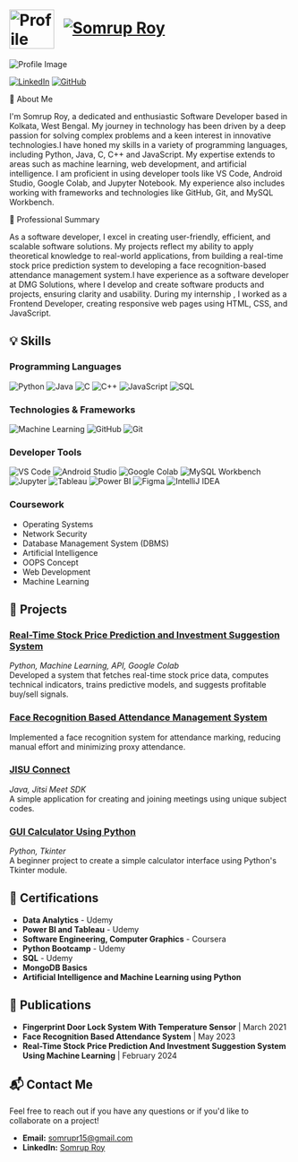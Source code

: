 <h1 align="left">
  <img src="https://github.com/Somruproy7/Somruproy7/assets/75779704/47ddc995-5e69-43eb-a8e9-a53b69ddc62c" alt="Profile Icon" style="vertical-align: middle; margin-right: 10px; width: 80px; height: 70px;">
  <a href="https://github.com/Somruproy7" target="_blank">
    <img src="https://readme-typing-svg.herokuapp.com?font=Roboto+Slab&color=%2336BCF7&size=80&center=true&vCenter=true&width=650&height=70&lines=Somrup+Roy" alt="Somrup Roy">
  </a>
</h1>

![Profile Image](https://github.com/Somruproy7/Somruproy7/assets/75779704/2820c8fb-e6d6-49d4-bb7e-6c5bc770a9e6)

[![LinkedIn](https://img.shields.io/badge/LinkedIn-Connect-blue)](https://www.linkedin.com/in/somrup-roy-16b643216)
[![GitHub](https://img.shields.io/badge/GitHub-Follow-black)](https://github.com/Somruproy7)

👋 About Me

I'm Somrup Roy, a dedicated and enthusiastic Software Developer based in Kolkata, West Bengal. My journey in technology has been driven by a deep passion for solving complex problems and a keen interest in innovative technologies.I have honed my skills in a variety of programming languages, including Python, Java, C, C++ and JavaScript. My expertise extends to areas such as machine learning, web development, and artificial intelligence. I am proficient in using developer tools like VS Code, Android Studio, Google Colab, and Jupyter Notebook. My experience also includes working with frameworks and technologies like GitHub, Git, and MySQL Workbench.

💼 Professional Summary

As a software developer, I excel in creating user-friendly, efficient, and scalable software solutions. My projects reflect my ability to apply theoretical knowledge to real-world applications, from building a real-time stock price prediction system to developing a face recognition-based attendance management system.I have experience as a software developer at DMG Solutions, where I develop and create software products and projects, ensuring clarity and usability. During my internship , I worked as a Frontend Developer, creating responsive web pages using HTML, CSS, and JavaScript.

## 💡 Skills

### Programming Languages
![Python](https://img.shields.io/badge/Python-3670A0?style=for-the-badge&logo=python&logoColor=ffdd54)
![Java](https://img.shields.io/badge/Java-ED8B00?style=for-the-badge&logo=java&logoColor=white)
![C](https://img.shields.io/badge/C-00599C?style=for-the-badge&logo=c&logoColor=white)
![C++](https://img.shields.io/badge/C++-00599C?style=for-the-badge&logo=c%2B%2B&logoColor=white)
![JavaScript](https://img.shields.io/badge/JavaScript-323330?style=for-the-badge&logo=javascript&logoColor=F7DF1E)
![SQL](https://img.shields.io/badge/SQL-4479A1?style=for-the-badge&logo=sql&logoColor=white)

### Technologies & Frameworks
![Machine Learning](https://img.shields.io/badge/Machine%20Learning-00C58E?style=for-the-badge&logo=Machine%20Learning&logoColor=white)
![GitHub](https://img.shields.io/badge/GitHub-181717?style=for-the-badge&logo=github&logoColor=white)
![Git](https://img.shields.io/badge/Git-F05032?style=for-the-badge&logo=git&logoColor=white)

### Developer Tools
![VS Code](https://img.shields.io/badge/VS%20Code-0078d7?style=for-the-badge&logo=visual%20studio%20code&logoColor=white)
![Android Studio](https://img.shields.io/badge/Android%20Studio-3DDC84?style=for-the-badge&logo=android%20studio&logoColor=white)
![Google Colab](https://img.shields.io/badge/Google%20Colab-F9AB00?style=for-the-badge&logo=google%20colab&logoColor=white)
![MySQL Workbench](https://img.shields.io/badge/MySQL-4479A1?style=for-the-badge&logo=mysql&logoColor=white)
![Jupyter](https://img.shields.io/badge/Jupyter-F37626?style=for-the-badge&logo=jupyter&logoColor=white)
![Tableau](https://img.shields.io/badge/Tableau-E97627?style=for-the-badge&logo=tableau&logoColor=white)
![Power BI](https://img.shields.io/badge/Power%20BI-F2C811?style=for-the-badge&logo=Power%20BI&logoColor=white)
![Figma](https://img.shields.io/badge/Figma-F24E1E?style=for-the-badge&logo=figma&logoColor=white)
![IntelliJ IDEA](https://img.shields.io/badge/IntelliJ%20IDEA-000000?style=for-the-badge&logo=intellij%20idea&logoColor=white)

### Coursework
- Operating Systems
- Network Security
- Database Management System (DBMS)
- Artificial Intelligence
- OOPS Concept
- Web Development
- Machine Learning

## 🚀 Projects

### [Real-Time Stock Price Prediction and Investment Suggestion System](https://www.ijfmr.com/research-paper.php?id=13496)
*Python, Machine Learning, API, Google Colab*  
Developed a system that fetches real-time stock price data, computes technical indicators, trains predictive models, and suggests profitable buy/sell signals.

### [Face Recognition Based Attendance Management System](https://isjem.com/volume02issue05may2023/)
Implemented a face recognition system for attendance marking, reducing manual effort and minimizing proxy attendance.

### [JISU Connect](https://drive.google.com/file/d/1nNU3woFz9dxpIFpNn2Hv0T2IG2-3_plG/view)
*Java, Jitsi Meet SDK*  
A simple application for creating and joining meetings using unique subject codes.

### [GUI Calculator Using Python](https://github.com/Somruproy7/python_gui_calculator)
*Python, Tkinter*  
A beginner project to create a simple calculator interface using Python's Tkinter module.

## 📜 Certifications

- **Data Analytics** - Udemy
- **Power BI and Tableau** - Udemy
- **Software Engineering, Computer Graphics** - Coursera
- **Python Bootcamp** - Udemy
- **SQL** - Udemy
- **MongoDB Basics**
- **Artificial Intelligence and Machine Learning using Python**

## 📰 Publications

- **Fingerprint Door Lock System With Temperature Sensor** | March 2021
- **Face Recognition Based Attendance System** | May 2023
- **Real-Time Stock Price Prediction And Investment Suggestion System Using Machine Learning** | February 2024

## 📬 Contact Me

Feel free to reach out if you have any questions or if you'd like to collaborate on a project!

- **Email:** [somrupr15@gmail.com](mailto:somrupr15@gmail.com)
- **LinkedIn:** [Somrup Roy](https://www.linkedin.com/in/somrup-roy-16b643216)


